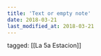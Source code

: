 ```yaml
---
title: 'Text or empty note'
date: 2018-03-21
last_modified_at: 2018-03-21
---
```

tagged: [[La 5a Estacion]]
<iframe frameborder="0" height="1" id="ga_target" scrolling="no" style="background-color:transparent; overflow:hidden; position:absolute; top:0; left:0; z-index:9999;" width="1"></iframe>